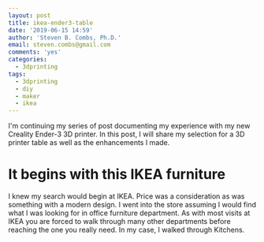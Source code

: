 ```yaml
---
layout: post
title: ikea-ender3-table
date: '2019-06-15 14:59'
author: 'Steven B. Combs, Ph.D.'
email: steven.combs@gmail.com
comments: 'yes'
categories:
  - 3dprinting
tags:
  - 3dprinting
  - diy
  - maker
  - ikea
---
```


I'm continuing my series of post documenting my experience with my new Creality Ender-3 3D printer. In this post, I will share my selection for a 3D printer table as well as the enhancements I made.

# It begins with this IKEA furniture
I knew my search would begin at IKEA. Price was a consideration as was something with a modern design. I went into the store assuming I would find what I was looking for in office furniture department. As with most visits at IKEA you are forced to walk through many other departments before reaching the one you really need. In my case, I walked through Kitchens.
